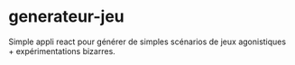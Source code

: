 # generateur-jeu
Simple appli react pour générer de simples scénarios de jeux agonistiques + expérimentations bizarres.
